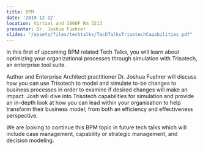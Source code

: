 ```yaml
---
title: BPM
date: '2019-12-12'
location: Virtual and 1800F Rm 5213
presenter: Dr. Joshua Fuehrer
slides: "/assets/files/techtalks/TechTalksTrisotechCapabilities.pdf"
---
```


In this first of upcoming BPM related Tech Talks, you will learn about optimizing your organizational processes through simulation with Trisotech, an enterprise tool suite.

Author and Enterprise Architect practitioner Dr. Joshua Fuehrer will discuss how you can use Trisotech to model and simulate to-be changes to business processes in order to examine if desired changes will make an impact. Josh will dive into Trisotech capabilities for simulation and provide an in-depth look at how you can lead within your organisation to help transform their business model; from both an efficiency and effectiveness perspective.

We are looking to continue this BPM topic in future tech talks which will include case management, capability or strategic management, and decision modeling.
